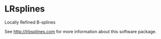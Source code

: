 LRsplines
=========

Locally Refined B-splines

See http://lrbsplines.com for more information about this software package.
